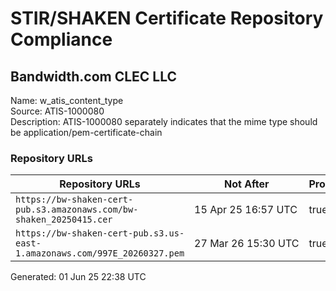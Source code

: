# STIR/SHAKEN Certificate Repository Compliance

## Bandwidth.com CLEC LLC

Name: w_atis_content_type\
Source: ATIS-1000080\
Description: ATIS-1000080 separately indicates that the mime type should be application/pem-certificate-chain
### Repository URLs

| Repository URLs | Not After |  Problems | Link |
|-----------------|-----------|-----------|------|
| `https://bw-shaken-cert-pub.s3.amazonaws.com/bw-shaken_20250415.cer` | 15&#160;Apr&#160;25&#160;16:57&#160;UTC | true | [view](../../REPOS/c39e6c1f7389e02c1b7cb1aa418fac35b012e510/README.md) |
| `https://bw-shaken-cert-pub.s3.us-east-1.amazonaws.com/997E_20260327.pem` | 27&#160;Mar&#160;26&#160;15:30&#160;UTC | true | [view](../../REPOS/bf41b001bc9f5eeab23efa5e43da1cce3de9ae64/README.md) |


Generated: 01 Jun 25 22:38 UTC